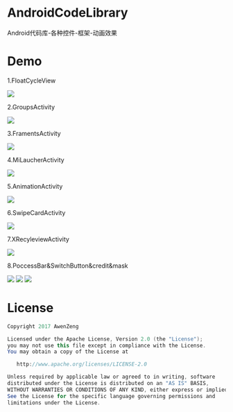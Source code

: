 # AndroidCodeLibrary
Android代码库-各种控件-框架-动画效果

# Demo

1.FloatCycleView

![](https://github.com/awenzeng/AndroidCodeLibrary/blob/master/resource/basecode_floatcycleview.gif)

2.GroupsActivity

![](https://github.com/awenzeng/AndroidCodeLibrary/blob/master/resource/basecode_groups.gif)

3.FramentsActivity

![](https://github.com/awenzeng/AndroidCodeLibrary/blob/master/resource/basecode_fragments.gif)

4.MiLaucherActivity

![](https://github.com/awenzeng/AndroidCodeLibrary/blob/master/resource/basecode_milaucher.gif)

5.AnimationActivity

![](https://github.com/awenzeng/AndroidCodeLibrary/blob/master/resource/basecode_animation.gif)

6.SwipeCardActivity

![](https://github.com/awenzeng/AndroidCodeLibrary/blob/master/resource/basecode_swipecard.gif)

7.XRecyleviewActivity

![](https://github.com/awenzeng/AndroidCodeLibrary/blob/master/resource/basecode_xrecycleview.gif)

8.PoccessBar&SwitchButton&credit&mask

![](https://github.com/awenzeng/AndroidCodeLibrary/blob/master/resource/basecode_credit.png)
![](https://github.com/awenzeng/AndroidCodeLibrary/blob/master/resource/basecode_switchbutton.png)
![](https://github.com/awenzeng/AndroidCodeLibrary/blob/master/resource/basecode_processbar.png)

# License
```java
Copyright 2017 AwenZeng

Licensed under the Apache License, Version 2.0 (the "License");
you may not use this file except in compliance with the License.
You may obtain a copy of the License at

   http://www.apache.org/licenses/LICENSE-2.0

Unless required by applicable law or agreed to in writing, software
distributed under the License is distributed on an "AS IS" BASIS,
WITHOUT WARRANTIES OR CONDITIONS OF ANY KIND, either express or implied.
See the License for the specific language governing permissions and
limitations under the License.
```
